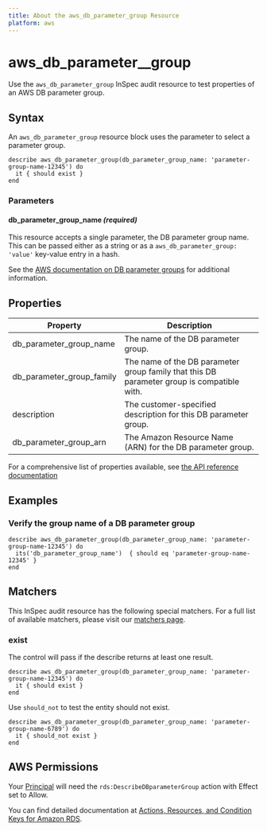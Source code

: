 ```yaml
---
title: About the aws_db_parameter_group Resource
platform: aws
---
```


# aws\_db\_parameter_\_group

Use the `aws_db_parameter_group` InSpec audit resource to test properties of an AWS DB parameter group.

## Syntax

An `aws_db_parameter_group` resource block uses the parameter to select a parameter group.

    describe aws_db_parameter_group(db_parameter_group_name: 'parameter-group-name-12345') do
      it { should exist }
    end

### Parameters

#### db\_parameter\_group\_name _(required)_

This resource accepts a single parameter, the DB parameter group name. This can be passed either as a string or as a `aws_db_parameter_group: 'value'` key-value entry in a hash.

See the [AWS documentation on DB parameter groups](https://docs.aws.amazon.com/AWSCloudFormation/latest/UserGuide/aws-properties-rds-dbparametergroup.html) for additional information.

## Properties

|Property                         | Description|
| ---                             | --- |
|db\_parameter\_group\_name       | The name of the DB parameter group. |
|db\_parameter\_group\_family     | The name of the DB parameter group family that this DB parameter group is compatible with. |
|description                      | The customer-specified description for this DB parameter group. |
|db\_parameter\_group\_arn        | The Amazon Resource Name (ARN) for the DB parameter group. |

For a comprehensive list of properties available, see [the API reference documentation](https://docs.aws.amazon.com/AmazonRDS/latest/APIReference/API_DBParameterGroup.html)

## Examples

### Verify the group name of a DB parameter group

    describe aws_db_parameter_group(db_parameter_group_name: 'parameter-group-name-12345') do
      its('db_parameter_group_name')  { should eq 'parameter-group-name-12345' }
    end

## Matchers

This InSpec audit resource has the following special matchers. For a full list of available matchers, please visit our [matchers page](https://www.inspec.io/docs/reference/matchers/).

### exist

The control will pass if the describe returns at least one result.

    describe aws_db_parameter_group(db_parameter_group_name: 'parameter-group-name-12345') do
      it { should exist }
    end

Use `should_not` to test the entity should not exist.

    describe aws_db_parameter_group(db_parameter_group_name: 'parameter-group-name-6789') do
      it { should_not exist }
    end

## AWS Permissions

Your [Principal](https://docs.aws.amazon.com/IAM/latest/UserGuide/intro-structure.html#intro-structure-principal) will need the `rds:DescribeDBparameterGroup` action with Effect set to Allow.

You can find detailed documentation at [Actions, Resources, and Condition Keys for Amazon RDS](https://docs.aws.amazon.com/IAM/latest/UserGuide/list_amazonrds.html).
